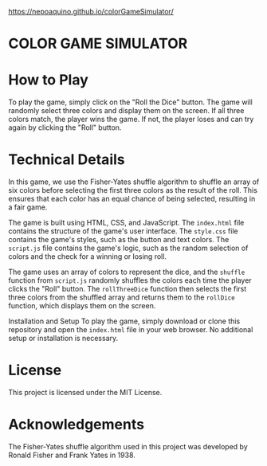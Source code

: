 https://nepoaquino.github.io/colorGameSimulator/
# COLOR GAME SIMULATOR

# How to Play
To play the game, simply click on the "Roll the Dice" button. The game will randomly select three colors and display them on the screen. If all three colors match, the player wins the game. If not, the player loses and can try again by clicking the "Roll" button.

# Technical Details
In this game, we use the Fisher-Yates shuffle algorithm to shuffle an array of six colors before selecting the first three colors as the result of the roll. This ensures that each color has an equal chance of being selected, resulting in a fair game.

The game is built using HTML, CSS, and JavaScript. The `index.html` file contains the structure of the game's user interface. The `style.css` file contains the game's styles, such as the button and text colors. The `script.js` file contains the game's logic, such as the random selection of colors and the check for a winning or losing roll.

The game uses an array of colors to represent the dice, and the `shuffle` function from `script.js` randomly shuffles the colors each time the player clicks the "Roll" button. The `rollThreeDice` function then selects the first three colors from the shuffled array and returns them to the `rollDice` function, which displays them on the screen.

Installation and Setup
To play the game, simply download or clone this repository and open the `index.html` file in your web browser. No additional setup or installation is necessary.

# License
This project is licensed under the MIT License.

# Acknowledgements
The Fisher-Yates shuffle algorithm used in this project was developed by Ronald Fisher and Frank Yates in 1938.
